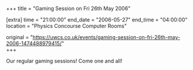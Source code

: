 +++
title = "Gaming Session on Fri 26th May 2006"

[extra]
time = "21:00:00"
end_date = "2006-05-27"
end_time = "04:00:00"
location = "Physics Concourse Computer Rooms"

original = "https://uwcs.co.uk/events/gaming-session-on-fri-26th-may-2006-1474488979415/"    
+++

Our regular gaming sessions\! Come one and all\!

